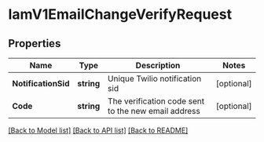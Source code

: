 # IamV1EmailChangeVerifyRequest

## Properties

Name | Type | Description | Notes
------------ | ------------- | ------------- | -------------
**NotificationSid** | **string** | Unique Twilio notification sid |[optional] 
**Code** | **string** | The verification code sent to the new email address |[optional] 

[[Back to Model list]](../README.md#documentation-for-models) [[Back to API list]](../README.md#documentation-for-api-endpoints) [[Back to README]](../README.md)


